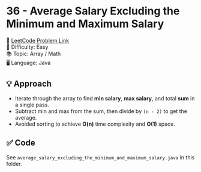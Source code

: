 # 36 - Average Salary Excluding the Minimum and Maximum Salary

🔗 [LeetCode Problem Link](https://leetcode.com/problems/average-salary-excluding-the-minimum-and-maximum-salary/)  
📌 Difficulty: Easy  
📚 Topic: Array / Math  
🖥️ Language: Java

## 💡 Approach
- Iterate through the array to find **min salary**, **max salary**, and total **sum** in a single pass.
- Subtract min and max from the sum, then divide by `(n - 2)` to get the average.
- Avoided sorting to achieve **O(n)** time complexity and **O(1)** space.

## ✅ Code
See `average_salary_excluding_the_minimum_and_maximum_salary.java` in this folder.
